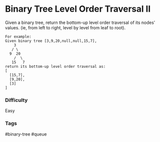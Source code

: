 # Binary Tree Level Order Traversal II

Given a binary tree, return the bottom-up level order traversal of its nodes' values. (ie, from left to right, level by level from leaf to root).

```
For example:
Given binary tree [3,9,20,null,null,15,7],
    3
   / \
  9  20
    /  \
   15   7
return its bottom-up level order traversal as:
[
  [15,7],
  [9,20],
  [3]
]
```

### Difficulty

Easy

### Tags

#binary-tree #queue
